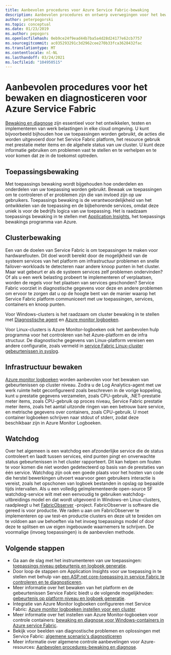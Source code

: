 ```yaml
---
title: Aanbevolen procedures voor Azure Service Fabric-bewaking
description: Aanbevolen procedures en ontwerp overwegingen voor het bewaken van clusters en toepassingen met Azure Service Fabric.
author: peterpogorski
ms.topic: conceptual
ms.date: 01/23/2019
ms.author: pepogors
ms.openlocfilehash: 0eb9ce24f9ead44b7ba5a4d28d24177e62cb7757
ms.sourcegitcommit: ac035293291c3d2962cee270b33fca3628432fac
ms.translationtype: MT
ms.contentlocale: nl-NL
ms.lasthandoff: 03/24/2021
ms.locfileid: "104950515"
---
```

# <a name="monitoring-and-diagnostic-best-practices-for-azure-service-fabric"></a>Aanbevolen procedures voor het bewaken en diagnosticeren voor Azure Service Fabric

[Bewaking en diagnose](./service-fabric-diagnostics-overview.md) zijn essentieel voor het ontwikkelen, testen en implementeren van werk belastingen in elke cloud omgeving. U kunt bijvoorbeeld bijhouden hoe uw toepassingen worden gebruikt, de acties die worden uitgevoerd door het Service Fabric platform, het resource gebruik met prestatie meter items en de algehele status van uw cluster. U kunt deze informatie gebruiken om problemen vast te stellen en te verhelpen en te voor komen dat ze in de toekomst optreden.

## <a name="application-monitoring"></a>Toepassingsbewaking

Met toepassings bewaking wordt bijgehouden hoe onderdelen en onderdelen van uw toepassing worden gebruikt. Bewaak uw toepassingen om te controleren of er problemen zijn die van invloed zijn op uw gebruikers. Toepassings bewaking is de verantwoordelijkheid van het ontwikkelen van de toepassing en de bijbehorende services, omdat deze uniek is voor de bedrijfs logica van uw toepassing. Het is raadzaam toepassings bewaking in te stellen met [Application Insights](./service-fabric-tutorial-monitoring-aspnet.md), het toepassings bewakings programma van Azure.

## <a name="cluster-monitoring"></a>Clusterbewaking

Een van de doelen van Service Fabric is om toepassingen te maken voor hardwarefouten. Dit doel wordt bereikt door de mogelijkheid van de systeem services van het platform om infrastructuur problemen en snelle failover-workloads te detecteren naar andere knoop punten in het cluster. Maar wat gebeurt er als de systeem services zelf problemen ondervinden? Of als u een werk belasting probeert te implementeren of verplaatsen, worden de regels voor het plaatsen van services geschonden? Service Fabric voorziet in diagnostische gegevens voor deze en andere problemen om ervoor te zorgen dat u op de hoogte bent van de manier waarop het Service Fabric platform communiceert met uw toepassingen, services, containers en knoop punten.

Voor Windows-clusters is het raadzaam om cluster bewaking in te stellen met [Diagnostische agent](./service-fabric-diagnostics-event-aggregation-wad.md) en [Azure monitor logboeken](./service-fabric-diagnostics-oms-setup.md).

Voor Linux-clusters is Azure Monitor-logboeken ook het aanbevolen hulp programma voor het controleren van het Azure-platform en de infra structuur. De diagnostische gegevens van Linux-platform vereisen een andere configuratie, zoals vermeld in [service Fabric Linux-cluster gebeurtenissen in syslog](./service-fabric-diagnostics-oms-syslog.md).

## <a name="infrastructure-monitoring"></a>Infrastructuur bewaken

[Azure monitor logboeken](./service-fabric-diagnostics-oms-agent.md) worden aanbevolen voor het bewaken van gebeurtenissen op cluster niveau. Zodra u de Log Analytics-agent met uw werk ruimte hebt geconfigureerd zoals beschreven in de vorige koppeling, kunt u prestatie gegevens verzamelen, zoals CPU-gebruik, .NET-prestatie meter items, zoals CPU-gebruik op proces niveau, Service Fabric prestatie meter items, zoals het aantal uitzonde ringen van een betrouw bare service, en metrische gegevens over containers, zoals CPU-gebruik.  U moet container logboeken schrijven naar stdout of stderr, zodat deze beschikbaar zijn in Azure Monitor Logboeken.

## <a name="watchdogs"></a>Watchdog

Over het algemeen is een watchdog een afzonderlijke service die de status controleert en laadt tussen services, eind punten pingt en onverwachte status gebeurtenissen in het cluster rapporteert. Dit kan helpen om fouten te voor komen die niet worden gedetecteerd op basis van de prestaties van één service. Watchdog zijn ook een goede plaats voor het hosten van code die herstel bewerkingen uitvoert waarvoor geen gebruikers interactie is vereist, zoals het opschonen van logboek bestanden in opslag op bepaalde tijds intervallen. Als u een volledig geïmplementeerde open-source SF watchdog-service wilt met een eenvoudig te gebruiken watchdog-uitbreidings model en dat wordt uitgevoerd in Windows-en Linux-clusters, raadpleegt u het [FabricObserver](https://aka.ms/sf/FabricObserver) -project. FabricObserver is software die gereed is voor productie. We raden u aan om FabricObserver te implementeren op uw test-en productie clusters en deze uit te breiden om te voldoen aan uw behoeften via het invoeg toepassings model of door deze te splitsen en uw eigen ingebouwde waarnemers te schrijven. De voormalige (invoeg toepassingen) is de aanbevolen methode.

## <a name="next-steps"></a>Volgende stappen

* Ga aan de slag met het instrumenteren van uw toepassingen: [toepassings niveau gebeurtenis en logboek generatie](service-fabric-diagnostics-event-generation-app.md).
* Door loop de stappen om Application Insights voor uw toepassing in te stellen met behulp van [een ASP.net core-toepassing in service Fabric te controleren en te diagnosticeren](service-fabric-tutorial-monitoring-aspnet.md).
* Meer informatie over het bewaken van het platform en de gebeurtenissen Service Fabric biedt u de volgende mogelijkheden: [gebeurtenis op platform niveau en logboek generatie](service-fabric-diagnostics-event-generation-infra.md).
* Integratie van Azure Monitor logboeken configureren met Service Fabric: [Azure monitor logboeken instellen voor een cluster](service-fabric-diagnostics-oms-setup.md)
* Meer informatie over het instellen van Azure Monitor-logboeken voor controle containers: [bewaking en diagnose voor Windows-containers in Azure service Fabric](service-fabric-tutorial-monitoring-wincontainers.md).
* Bekijk voor beelden van diagnostische problemen en oplossingen met Service Fabric: [algemene scenario's diagnosticeren](service-fabric-diagnostics-common-scenarios.md)
* Meer informatie over algemene controle aanbevelingen voor Azure-resources: [Aanbevolen procedures-bewaking en diagnose](/azure/architecture/best-practices/monitoring).
